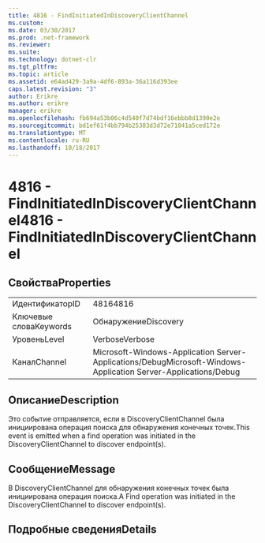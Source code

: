```yaml
---
title: 4816 - FindInitiatedInDiscoveryClientChannel
ms.custom: 
ms.date: 03/30/2017
ms.prod: .net-framework
ms.reviewer: 
ms.suite: 
ms.technology: dotnet-clr
ms.tgt_pltfrm: 
ms.topic: article
ms.assetid: e64ad429-3a9a-4df6-893a-36a116d393ee
caps.latest.revision: "3"
author: Erikre
ms.author: erikre
manager: erikre
ms.openlocfilehash: fb694a53b06c4d540f7d74bdf16ebbb8d1390e2e
ms.sourcegitcommit: bd1ef61f4bb794b25383d3d72e71041a5ced172e
ms.translationtype: MT
ms.contentlocale: ru-RU
ms.lasthandoff: 10/18/2017
---
```

# <a name="4816---findinitiatedindiscoveryclientchannel"></a><span data-ttu-id="eccd1-102">4816 - FindInitiatedInDiscoveryClientChannel</span><span class="sxs-lookup"><span data-stu-id="eccd1-102">4816 - FindInitiatedInDiscoveryClientChannel</span></span>
## <a name="properties"></a><span data-ttu-id="eccd1-103">Свойства</span><span class="sxs-lookup"><span data-stu-id="eccd1-103">Properties</span></span>  
  
|||  
|-|-|  
|<span data-ttu-id="eccd1-104">Идентификатор</span><span class="sxs-lookup"><span data-stu-id="eccd1-104">ID</span></span>|<span data-ttu-id="eccd1-105">4816</span><span class="sxs-lookup"><span data-stu-id="eccd1-105">4816</span></span>|  
|<span data-ttu-id="eccd1-106">Ключевые слова</span><span class="sxs-lookup"><span data-stu-id="eccd1-106">Keywords</span></span>|<span data-ttu-id="eccd1-107">Обнаружение</span><span class="sxs-lookup"><span data-stu-id="eccd1-107">Discovery</span></span>|  
|<span data-ttu-id="eccd1-108">Уровень</span><span class="sxs-lookup"><span data-stu-id="eccd1-108">Level</span></span>|<span data-ttu-id="eccd1-109">Verbose</span><span class="sxs-lookup"><span data-stu-id="eccd1-109">Verbose</span></span>|  
|<span data-ttu-id="eccd1-110">Канал</span><span class="sxs-lookup"><span data-stu-id="eccd1-110">Channel</span></span>|<span data-ttu-id="eccd1-111">Microsoft-Windows-Application Server-Applications/Debug</span><span class="sxs-lookup"><span data-stu-id="eccd1-111">Microsoft-Windows-Application Server-Applications/Debug</span></span>|  
  
## <a name="description"></a><span data-ttu-id="eccd1-112">Описание</span><span class="sxs-lookup"><span data-stu-id="eccd1-112">Description</span></span>  
 <span data-ttu-id="eccd1-113">Это событие отправляется, если в DiscoveryClientChannel была инициирована операция поиска для обнаружения конечных точек.</span><span class="sxs-lookup"><span data-stu-id="eccd1-113">This event is emitted when a find operation was initiated in the DiscoveryClientChannel to discover endpoint(s).</span></span>  
  
## <a name="message"></a><span data-ttu-id="eccd1-114">Сообщение</span><span class="sxs-lookup"><span data-stu-id="eccd1-114">Message</span></span>  
 <span data-ttu-id="eccd1-115">В DiscoveryClientChannel для обнаружения конечных точек была инициирована операция поиска.</span><span class="sxs-lookup"><span data-stu-id="eccd1-115">A Find operation was initiated in the DiscoveryClientChannel to discover endpoint(s).</span></span>  
  
## <a name="details"></a><span data-ttu-id="eccd1-116">Подробные сведения</span><span class="sxs-lookup"><span data-stu-id="eccd1-116">Details</span></span>
